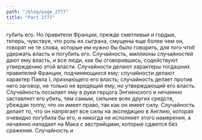 ```yaml
---
path: "/blog/page_2777"
title: "Part 2777"
---
```


губить его. Но правители Франции, прежде сметливые и гордые, теперь, чувствуя, что роль их сыграна, смущены еще более чем он, говорят не те слова, которые им нужно бы было говорить, для того чтоб удержать власть и погубить его.
Случайность, миллионы случайностей дают ему власть, и все люди, как бы сговорившись, содействуют утверждению этой власти. Случайности делают характеры тогдашних правителей Франции, подчиняющихся ему; случайности делают характер Павла I, признающего его власть; случайность делает против него заговор, не только не вредящий ему, но утверждающий его власть. Случайность посылает ему в руки герцога Энгиенского и нечаянно заставляет его убить, тем самым, сильнее всех других средств, убеждая толпу, что он имеет право, так как он имеет силу. Случайность делает то, что он напрягает все силы на экспедицию в Англию, которая очевидно погубила бы его, и никогда не исполняет этого намерения, а нечаянно нападает на Мака с австрийцами, которые сдаются без сражения. Случайность и
